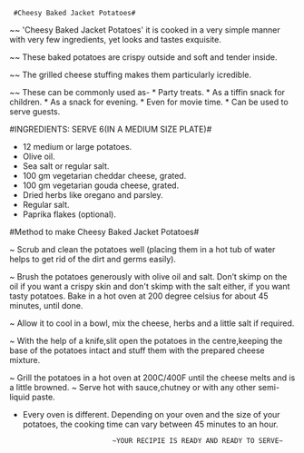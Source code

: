      #Cheesy Baked Jacket Potatoes#     

  ~~      'Cheesy Baked Jacket Potatoes' it is cooked in a very simple manner with very few ingredients, yet looks and 
         tastes exquisite. 
         
  ~~      These baked potatoes are crispy outside and soft and tender inside.
         
  ~~      The grilled cheese stuffing makes them particularly icredible.

  ~~      These can be commonly used as-
          * Party treats.
          * As a tiffin snack for children.
          * As a snack for evening.
          * Even for movie time. 
          * Can be used to serve guests.
          
 #INGREDIENTS: SERVE 6(IN A MEDIUM SIZE PLATE)#

*    12 medium or large potatoes.
*    Olive oil.
*    Sea salt or regular salt.
*    100 gm vegetarian cheddar cheese, grated.
*    100 gm vegetarian gouda cheese, grated.
*    Dried herbs like oregano and parsley.
*    Regular salt.
*    Paprika flakes (optional).

  #Method to make Cheesy Baked Jacket Potatoes#

~ Scrub and clean the potatoes well (placing them in a hot tub of water helps to get rid of the dirt and germs easily).

~ Brush the potatoes generously with olive oil and salt. Don’t skimp on the oil if you want a crispy skin and don't skimp 
  with the salt either, if you want tasty potatoes.
  Bake in a hot oven at 200 degree celsius for about 45 minutes, until done.
  
~ Allow it to cool in a bowl, mix the cheese, herbs and a little salt if required.

~ With the help of a knife,slit open the potatoes in the centre,keeping the base of the potatoes intact and stuff them 
  with the prepared cheese mixture.

~ Grill the potatoes in a hot oven at 200C/400F until the cheese melts and is a little browned.
~ Serve hot with sauce,chutney or with any other semi-liquid paste.

* Every oven is different. Depending on your oven and the size of your potatoes, the cooking time can vary between 45 
  minutes to an hour.

                            ~YOUR RECIPIE IS READY AND READY TO SERVE~ 


